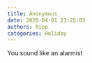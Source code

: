 ```yaml
---
title: Anonymous
date: 2020-04-01 23:25:03
authors: Ripp
categories: Holiday
---
```


 You sound like an alarmist